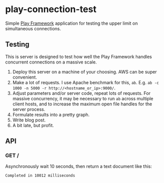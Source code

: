 play-connection-test
====================

Simple [Play Framework](https://www.playframework.com/) application
for testing the upper limit on simultaneous connections.

Testing
-------

This is server is designed to test
how well the Play Framework handles concurrent connections
on a massive scale.

1. Deploy this server on a machine of your choosing.
   AWS can be super convenient.
2. Make a lot of requests.
   I use Apache benchmark for this, `ab`.
   E.g. `ab -c 1000 -n 5000 -r http://<hostname_or_ip>:9000/`.
3. Adjust parameters and/or server code,
   repeat lots of requests.
   For massive concurrency,
   it may be necessary to run `ab` across multiple client hosts,
   and to increase the maximum open file handles for the server process.
4. Formulate results into a pretty graph.
5. Write blog post.
6. A bit late, but profit.

API
---

### GET /

Asynchronously wait 10 seconds,
then return a text document like this:

    Completed in 10012 milliseconds
